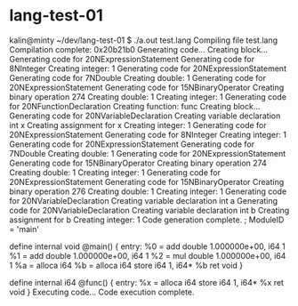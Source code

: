 lang-test-01
============

kalin@minty ~/dev/lang-test-01 $ ./a.out test.lang 
Compiling file test.lang
Compilation complete: 0x20b21b0
Generating code...
Creating block...
Generating code for 20NExpressionStatement
Generating code for 8NInteger
Creating integer: 1
Generating code for 20NExpressionStatement
Generating code for 7NDouble
Creating double: 1
Generating code for 20NExpressionStatement
Generating code for 15NBinaryOperator
Creating binary operation 274
Creating double: 1
Creating integer: 1
Generating code for 20NFunctionDeclaration
Creating function: func
Creating block...
Generating code for 20NVariableDeclaration
Creating variable declaration int x
Creating assignment for x
Creating integer: 1
Generating code for 20NExpressionStatement
Generating code for 8NInteger
Creating integer: 1
Generating code for 20NExpressionStatement
Generating code for 7NDouble
Creating double: 1
Generating code for 20NExpressionStatement
Generating code for 15NBinaryOperator
Creating binary operation 274
Creating double: 1
Creating integer: 1
Generating code for 20NExpressionStatement
Generating code for 15NBinaryOperator
Creating binary operation 276
Creating double: 1
Creating integer: 1
Generating code for 20NVariableDeclaration
Creating variable declaration int a
Generating code for 20NVariableDeclaration
Creating variable declaration int b
Creating assignment for b
Creating integer: 1
Code generation complete.
; ModuleID = 'main'

define internal void @main() {
entry:
  %0 = add double 1.000000e+00, i64 1
  %1 = add double 1.000000e+00, i64 1
  %2 = mul double 1.000000e+00, i64 1
  %a = alloca i64
  %b = alloca i64
  store i64 1, i64* %b
  ret void
}

define internal i64 @func() {
entry:
  %x = alloca i64
  store i64 1, i64* %x
  ret void
}
Executing code...
Code execution complete.
